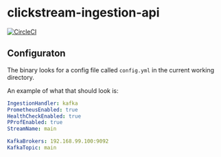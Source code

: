 # clickstream-ingestion-api

[![CircleCI](https://circleci.com/gh/astronomerio/clickstream-ingestion-api.svg?style=svg&circle-token=04ac38b355e4a32d61a0b286f7031adf7dab2c11)](https://circleci.com/gh/astronomerio/clickstream-ingestion-api)

## Configuraton
The binary looks for a config file called `config.yml` in the current working directory.

An example of what that should look is:
```yaml
IngestionHandler: kafka
PrometheusEnabled: true
HealthCheckEnabled: true
PProfEnabled: true
StreamName: main

KafkaBrokers: 192.168.99.100:9092
KafkaTopic: main
```